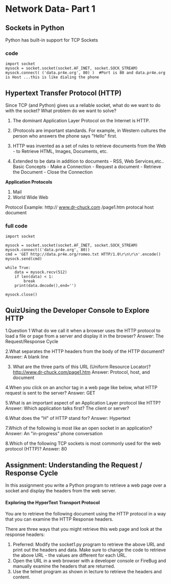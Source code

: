 # Network Data- Part 1

## Sockets in Python

Python has built-in support for TCP Sockets

### code
    import socket
    mysock = socket.socket(socket.AF_INET, socket.SOCK_STREAM)
    mysock.connect( ('data.pr4e.org', 80) )  #Port is 80 and data.pr4e.org is Host ...this is like dialing the phone
    
## Hypertext Transfer Protocol (HTTP)

Since TCP (and Python) gives us a reliable socket, what do we want to do with the socket? What problem do
we want to solve?

1. The dominant Application Layer Protocol on the Internet is HTTP.

2. (Protocols are important standards. For example, in Western cultures the person who answers the phone says "Hello" first.

3. HTTP was invented as a set of rules to retrieve documents from the Web - to Retrieve HTML, Images, Documents, etc.

4. Extended to be data in addition to documents - RSS, Web Services,etc.. Basic Concepts - Make a Connection - Request a document - Retrieve the Document - Close the Connection
 
**Application Protocols**
1. Mail
2. World Wide Web

Protocol Example:
http://   www.dr-chuck.com    /page1.htm
protocal      host             document

### full code
 
    import socket

    mysock = socket.socket(socket.AF_INET, socket.SOCK_STREAM)
    mysock.connect(('data.pr4e.org', 80))
    cmd = 'GET http://data.pr4e.org/romeo.txt HTTP/1.0\r\n\r\n'.encode()
    mysock.send(cmd)

    while True:
        data = mysock.recv(512)
        if len(data) < 1:
            break
        print(data.decode(),end='')

    mysock.close()
    
## QuizUsing the Developer Console to Explore HTTP

1.Question 1
What do we call it when a browser uses the HTTP protocol to load a file or page from a server and display it in the browser?
Answer: The Request/Response Cycle

2.What separates the HTTP headers from the body of the HTTP document?
Answer: A blank line

3. What are the three parts of this URL (Uniform Resource Locator)?
http://www.dr-chuck.com/page1.htm
Answer: Protocol, host, and document

4.When you click on an anchor tag in a web page like below, what HTTP request is sent to the server?
Answer: GET

5.What is an important aspect of an Application Layer protocol like HTTP?
Answer: Which application talks first? The client or server?

6.What does the "H" of HTTP stand for?
Answer: Hypertext

7.Which of the following is most like an open socket in an application?
Answer: An "in-progress" phone conversation

8.Which of the following TCP sockets is most commonly used for the web protocol (HTTP)?
Answer: 80

## Assignment: Understanding the Request / Response Cycle

In this assignment you write a Python program to retrieve a web page over a socket and display the headers from the web server.

#### Exploring the HyperText Transport Protocol

You are to retrieve the following document using the HTTP protocol in a way that you can examine the HTTP Response headers.

There are three ways that you might retrieve this web page and look at the response headers:

1. Preferred: Modify the socket1.py program to retrieve the above URL and print out the headers and data. Make sure to change the code to retrieve the above URL - the values are different for each URL.
2. Open the URL in a web browser with a developer console or FireBug and manually examine the headers that are returned.
3. Use the telnet program as shown in lecture to retrieve the headers and content.
